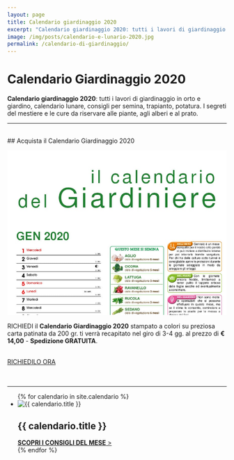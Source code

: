 ```yaml
---
layout: page
title: Calendario giardinaggio 2020
excerpt: "Calendario giardinaggio 2020: tutti i lavori di giardinaggio in orto e giardino, calendario lunare, consigli per semina, trapianto, potatura. Scaricalo in PDF."
image: /img/posts/calendario-e-lunario-2020.jpg
permalink: /calendario-di-giardinaggio/
---
```

<script type="application/ld+json">{"@context":"https://schema.org/","@type":"Product","name":"Il Calendario del Giardiniere","image":"https://www.giardiniere-potasiepe.fvg.it/img/posts/calendario-e-lunario-2020.jpg","description":"Il calendario del giardiniere con tutti i promemoria dei lavori in giardino, orto e frutteto. I segreti dei giardineiri, le cure da riservare a piante, alberi e prato.","sku":"claneda_giard_2020","mpn":"calenda_2020","brand":{"@type":"Brand","name":"POTASIEPE"},"review":{"@type":"Review","reviewRating":{"@type":"Rating","ratingValue":"5","bestRating":"5"},"author":{"@type":"Person","name":"Giancarlo"},"description":"Il calendario è magnifico e mi è stato consegnato a tempo di record.","name":"Calendario bellissimo e molto utile"},"aggregateRating":{"@type":"AggregateRating","ratingValue":"5","reviewCount":"10"},"offers":{"@type":"Offer","url":"https://www.giardiniere-potasiepe.fvg.it/calendario-di-giardinaggio/","priceCurrency":"EUR","price":"14","priceValidUntil":"2021-12-31","itemCondition":"https://schema.org/NewCondition","availability":"https://schema.org/InStock","seller":{"@type":"Organization","name":"POTASIEPE"}}}</script>

# Calendario Giardinaggio 2020

**Calendario giardinaggio 2020**: tutti i lavori di giardinaggio in orto e giardino, calendario lunare, consigli per semina, trapianto, potatura. I segreti del mestiere e le cure da riservare alle piante, agli alberi e al prato.

___

<br/>
## Acquista il Calendario Giardinaggio 2020
<br/>

![calendario giardinaggio 2020](/img/posts/calendario-e-lunario-2020.jpg "calendario giardinaggio 2020")

RICHIEDI il **Calendario Giardinaggio 2020** stampato a colori su preziosa carta patinata da 200 gr. ti verrà recapitato nel giro di 3-4 gg. al prezzo di **€ 14,00** - **Spedizione GRATUITA**.

<br/>
<div class="text-center">
  <a title="Richiedi il Calendario Giardinaggio" href="/contatti/" class="button">RICHIEDILO ORA</a>
</div>
<br/><br/>

___


<div class="list-collection">
<ul>
	{% for calendario in site.calendario %}
		<li>
		  <img src="{% include relative-src.html src=calendario.image %}" alt="{{ calendario.title }}">
			<div>
			<h2><span class="name">{{ calendario.title }}</span></h2>
			<a href="{{ site.baseurl }}{{ calendario.url }}"><strong>SCOPRI I CONSIGLI DEL MESE</strong> &gt;</a>
			</div>
		</li>
	{% endfor %}
</ul>
</div>

